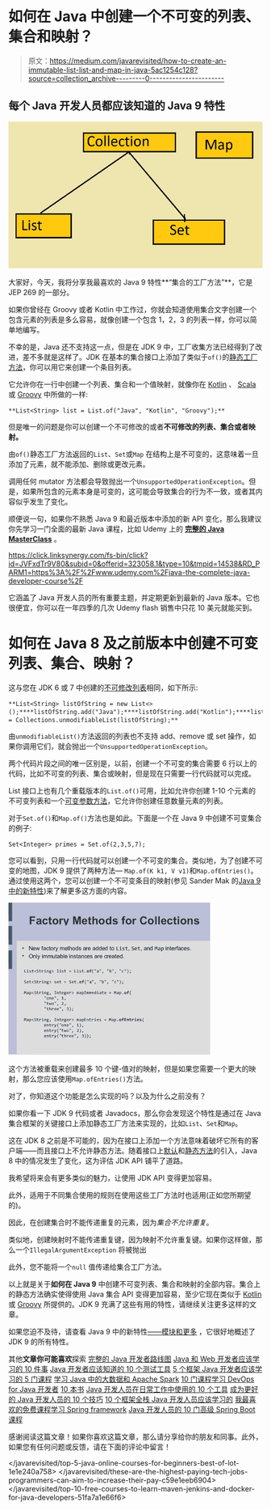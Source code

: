 # 如何在 Java 中创建一个不可变的列表、集合和映射？

> 原文：<https://medium.com/javarevisited/how-to-create-an-immutable-list-list-and-map-in-java-5ac1254c128?source=collection_archive---------0----------------------->

## 每个 Java 开发人员都应该知道的 Java 9 特性

[![](img/69505d02a770776115e47b79f59bd8cf.png)](https://click.linksynergy.com/fs-bin/click?id=JVFxdTr9V80&subid=0&offerid=323058.1&type=10&tmpid=14538&RD_PARM1=https%3A%2F%2Fwww.udemy.com%2Fjava-the-complete-java-developer-course%2F)

大家好，今天，我将分享我最喜欢的 Java 9 特性**“集合的工厂方法”**，它是 JEP 269 的一部分。

如果你曾经在 Groovy 或者 Kotlin 中工作过，你就会知道使用集合文字创建一个包含元素的列表是多么容易，就像创建一个包含 1，2，3 的列表一样，你可以简单地编写。

不幸的是，Java 还不支持这一点，但是在 JDK 9 中，工厂收集方法已经得到了改进，差不多就是这样了。JDK 在基本的集合接口上添加了类似于`of()`的[静态工厂方法](http://javarevisited.blogspot.sg/2017/02/5-difference-between-constructor-and-factory-method-in-java.html)，你可以用它来创建一个条目列表。

它允许你在一行中创建一个列表、集合和一个值映射，就像你在 [Kotlin](http://www.java67.com/2017/12/10-programming-languages-to-learn-in.html) 、 [Scala](http://javarevisited.blogspot.sg/2018/01/10-reasons-to-learn-scala-programming.html#axzz550Ppgfxg) 或 [Groovy](http://javarevisited.blogspot.sg/2016/09/10-basic-differences-between-java-and-groovy-programming.html#axzz560Mbbw3w) 中所做的一样:

```
**List<String> list = List.of("Java", "Kotlin", "Groovy");**
```

但是唯一的问题是你可以创建一个不可修改的或者**不可修改的列表、集合或者映射。**

由`of()`静态工厂方法返回的`List`、`Set`或`Map` 在结构上是不可变的，这意味着一旦添加了元素，就不能添加、删除或更改元素。

调用任何 mutator 方法都会导致抛出一个`UnsupportedOperationException`。但是，如果所包含的元素本身是可变的，这可能会导致集合的行为不一致，或者其内容似乎发生了变化。

顺便说一句，如果你不熟悉 Java 9 和最近版本中添加的新 API 变化，那么我建议你先学习一门全面的最新 Java 课程，比如 Udemy 上的 [**完整的 Java MasterClass**](https://click.linksynergy.com/fs-bin/click?id=JVFxdTr9V80&subid=0&offerid=323058.1&type=10&tmpid=14538&RD_PARM1=https%3A%2F%2Fwww.udemy.com%2Fjava-the-complete-java-developer-course%2F) 。

<https://click.linksynergy.com/fs-bin/click?id=JVFxdTr9V80&subid=0&offerid=323058.1&type=10&tmpid=14538&RD_PARM1=https%3A%2F%2Fwww.udemy.com%2Fjava-the-complete-java-developer-course%2F>  

它涵盖了 Java 开发人员的所有重要主题，并定期更新到最新的 Java 版本。它也很便宜，你可以在一年四季的几次 Udemy flash 销售中只花 10 美元就能买到。

# 如何在 Java 8 及之前版本中创建不可变列表、集合、映射？

这与您在 JDK 6 或 7 中创建的[不可修改列表](http://javarevisited.blogspot.sg/2012/07/create-read-only-list-map-set-example-java.html#axzz55lrMRnNC)相同，如下所示:

```
**List<String> listOfString = new List<>();****listOfString.add("Java");****listOfString.add("Kotlin");****listOfString.add("Groovy");****listOfString.add("Scala");****listOfString = Collections.unmodifiableList(listOfString);**
```

由`unmodifiableList()`方法返回的列表也不支持 add、remove 或 set 操作，如果你调用它们，就会抛出一个`UnsupportedOperationException`。

两个代码片段之间的唯一区别是，以前，创建一个不可变的集合需要 6 行以上的代码，比如不可变的列表、集合或映射，但是现在只需要一行代码就可以完成。

List 接口上也有几个重载版本的`List.of()`可用，比如允许你创建 1-10 个元素的不可变列表和一个[可变参数方法](http://javarevisited.blogspot.sg/2011/09/variable-argument-in-java5-varargs.html#axzz560Mbbw3w)，它允许你创建任意数量元素的列表。

对于`Set.of()`和`Map.of()`方法也是如此。下面是一个在 Java 9 中创建不可变集合的例子:

```
Set<Integer> primes = Set.of(2,3,5,7);
```

您可以看到，只用一行代码就可以创建一个不可变的集合。类似地，为了创建不可变的地图，JDK 9 提供了两种方法— `Map.of(K k1, V v1)`和`Map.ofEntries()`。通过使用这两个，您可以创建一个不可变条目的映射(参见 Sander Mak 的[Java 9 中的新特性](https://pluralsight.pxf.io/c/1193463/424552/7490?u=https%3A%2F%2Fwww.pluralsight.com%2Fcourses%2Fjava-9-whats-new))来了解更多这方面的内容。

[![](img/af8c88d835e30f28ee98dccb37c0c2b8.png)](https://click.linksynergy.com/fs-bin/click?id=JVFxdTr9V80&subid=0&offerid=562016.1&type=10&tmpid=14538&RD_PARM1=https%3A%2F%2Fwww.udemy.com%2Fwhats-new-in-java-9%2F)

这个方法被重载来创建最多 10 个键-值对的映射，但是如果您需要一个更大的映射，那么您应该使用`Map.ofEntries()`方法。

对了，你知道这个功能是怎么实现的吗？以及为什么之前没有？

如果你看一下 JDK 9 代码或者 Javadocs，那么你会发现这个特性是通过在 Java 集合框架的关键接口上添加静态工厂方法来实现的，比如`List`、`Set`和`Map`。

这在 JDK 8 之前是不可能的，因为在接口上添加一个方法意味着破坏它所有的客户端——而且接口上不允许静态方法。随着接口上[默认](http://javarevisited.blogspot.sg/2014/07/default-defender-or-extension-method-of-Java8-example-tutorial.html#axzz560Mbbw3w)和[静态方法](http://javarevisited.blogspot.sg/2013/11/difference-between-static-vs-non-static-method-java.html#axzz560Mbbw3w)的引入，Java 8 中的情况发生了变化，这为评估 JDK API 铺平了道路。

我希望将来会有更多类似的魅力，让使用 JDK API 变得更加容易。

此外，适用于不同集合使用的规则在使用这些工厂方法时也适用(正如您所期望的)。

因此，在创建集合时不能传递重复的元素，因为*集合不允许重复*。

类似地，创建映射时不能传递重复键，因为映射不允许重复键。如果你这样做，那么一个`IllegalArgumentException` 将被抛出

此外，您不能将一个`null` 值传递给集合工厂方法。

以上就是关于**如何在 Java 9** 中创建不可变列表、集合和映射的全部内容。集合上的静态方法确实使得使用 Java 集合 API 变得更加容易，至少它现在类似于 [Kotlin](/javarevisited/top-5-courses-to-learn-kotlin-in-2020-dfc3fa7706d8) 或 [Groovy](/javarevisited/6-best-resources-to-learn-groovy-and-grails-for-java-developers-18c04e88fa8a) 所提供的。JDK 9 充满了这些有用的特性，请继续关注更多这样的文章。

如果您迫不及待，请查看 Java 9 中的新特性[——模块和更多](https://click.linksynergy.com/fs-bin/click?id=JVFxdTr9V80&subid=0&offerid=562016.1&type=10&tmpid=14538&RD_PARM1=https%3A%2F%2Fwww.udemy.com%2Fwhats-new-in-java-9%2F) ，它很好地概述了 JDK 9 的所有特性。

其他**文章你可能喜欢**探索
[完整的 Java 开发者路线图](https://javarevisited.blogspot.com/2019/10/the-java-developer-roadmap.html)
[Java 和 Web 开发者应该学习的 10 件事](http://javarevisited.blogspot.sg/2017/12/10-things-java-programmers-should-learn.html#axzz53ENLS1RB)
[Java 开发者应该知道的 10 个测试工具](http://javarevisited.blogspot.sg/2018/01/10-unit-testing-and-integration-tools-for-java-programmers.html)
[5 个框架 Java 开发者应该学习的 5 门课程](http://javarevisited.blogspot.sg/2018/04/top-5-java-frameworks-to-learn-in-2018_27.html)
[学习 Java 中的大数据和 Apache Spark](http://javarevisited.blogspot.sg/2017/12/top-5-courses-to-learn-big-data-and.html)
[10 门课程学习 DevOps for Java 开发者](https://javarevisited.blogspot.com/2018/09/10-devops-courses-for-experienced-java-developers.html)
[10 本书](http://www.java67.com/2018/02/10-books-java-developers-should-read-in.html)
[Java 开发人员在日常工作中使用的 10 个工具](http://javarevisited.blogspot.sg/2017/03/10-tools-used-by-java-programming-Developers.html#axzz55lrMRnNC)
[成为更好的 Java 开发人员的 10 个技巧](https://javarevisited.blogspot.com/2018/05/10-tips-to-become-better-java-developer.html)
[10 个框架全栈 Java 开发人员应该学习的](/javarevisited/top-10-frameworks-full-stack-java-developers-can-learn-in-2020-5995021401e5)
[我最喜欢的免费课程学习 Spring framework](/javarevisited/top-10-free-courses-to-learn-spring-framework-for-java-developers-639db9348d25)
[Java 开发人员的 10 门高级 Spring Boot 课程](/javarevisited/10-advanced-spring-boot-courses-for-experienced-java-developers-5e57606816bd?source=collection_home---4------0-----------------------)

感谢阅读这篇文章！如果你喜欢这篇文章，那么请分享给你的朋友和同事。此外，如果您有任何问题或反馈，请在下面的评论中留言！

</javarevisited/top-5-java-online-courses-for-beginners-best-of-lot-1e1e240a758>  </javarevisited/these-are-the-highest-paying-tech-jobs-programmers-can-aim-to-increase-their-pay-c59e1eeb6904>  </javarevisited/top-10-free-courses-to-learn-maven-jenkins-and-docker-for-java-developers-51fa7a1e66f6> 